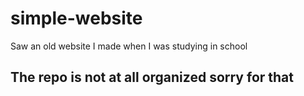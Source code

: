 # simple-website
Saw an old website I made when I was studying in school
## The repo is not at all organized sorry for that
